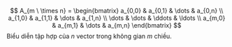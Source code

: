  $$ A_{m \ \times n} = \begin{bmatrix}
a_{0,0} & a_{0,1} & \dots & a_{0,n} \\
a_{1,0} & a_{1,1} & \dots & a_{1,n}  \\
\dots & \dots & \ddots & \ldots \\ 
a_{m,0} & a_{m,1} & \dots & a_{m,n} 
\end{bmatrix} $$
Biểu diễn tập hợp của $n$ vector trong không gian $m$ chiều.